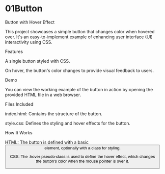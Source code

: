 # 01Button
Button with Hover Effect

This project showcases a simple button that changes color when hovered over. It's an easy-to-implement example of enhancing user interface (UI) interactivity using CSS.

Features

A single button styled with CSS.

On hover, the button's color changes to provide visual feedback to users.

Demo

You can view the working example of the button in action by opening the provided HTML file in a web browser.

Files Included

index.html: Contains the structure of the button.

style.css: Defines the styling and hover effects for the button.

How It Works

HTML: The button is defined with a basic <button> element, optionally with a class for styling.

CSS: The :hover pseudo-class is used to define the hover effect, which changes the button's color when the mouse pointer is over it.
